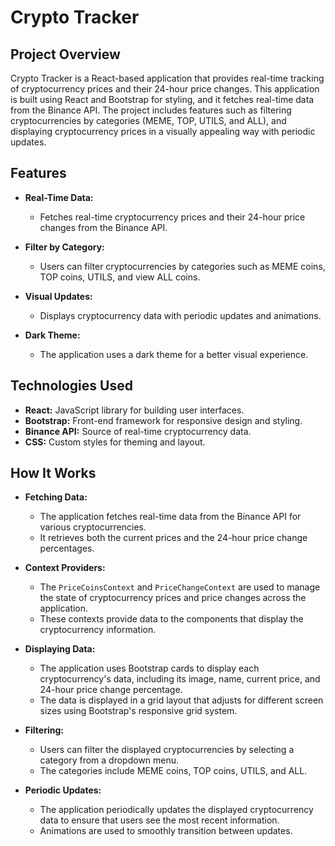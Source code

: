 # Crypto Tracker

## Project Overview
Crypto Tracker is a React-based application that provides real-time tracking of cryptocurrency prices and their 24-hour price changes. This application is built using React and Bootstrap for styling, and it fetches real-time data from the Binance API. The project includes features such as filtering cryptocurrencies by categories (MEME, TOP, UTILS, and ALL), and displaying cryptocurrency prices in a visually appealing way with periodic updates.

## Features

- **Real-Time Data:** 
  - Fetches real-time cryptocurrency prices and their 24-hour price changes from the Binance API.

- **Filter by Category:** 
  - Users can filter cryptocurrencies by categories such as MEME coins, TOP coins, UTILS, and view ALL coins.

- **Visual Updates:** 
  - Displays cryptocurrency data with periodic updates and animations.

- **Dark Theme:** 
  - The application uses a dark theme for a better visual experience.

## Technologies Used

- **React:** JavaScript library for building user interfaces.
- **Bootstrap:** Front-end framework for responsive design and styling.
- **Binance API:** Source of real-time cryptocurrency data.
- **CSS:** Custom styles for theming and layout.

## How It Works

- **Fetching Data:**
  - The application fetches real-time data from the Binance API for various cryptocurrencies.
  - It retrieves both the current prices and the 24-hour price change percentages.

- **Context Providers:**
  - The `PriceCoinsContext` and `PriceChangeContext` are used to manage the state of cryptocurrency prices and price changes across the application.
  - These contexts provide data to the components that display the cryptocurrency information.

- **Displaying Data:**
  - The application uses Bootstrap cards to display each cryptocurrency's data, including its image, name, current price, and 24-hour price change percentage.
  - The data is displayed in a grid layout that adjusts for different screen sizes using Bootstrap's responsive grid system.

- **Filtering:**
  - Users can filter the displayed cryptocurrencies by selecting a category from a dropdown menu.
  - The categories include MEME coins, TOP coins, UTILS, and ALL.

- **Periodic Updates:**
  - The application periodically updates the displayed cryptocurrency data to ensure that users see the most recent information.
  - Animations are used to smoothly transition between updates.
